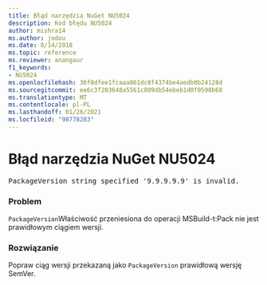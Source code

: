```yaml
---
title: Błąd narzędzia NuGet NU5024
description: Kod błędu NU5024
author: mishra14
ms.author: jodou
ms.date: 8/14/2018
ms.topic: reference
ms.reviewer: anangaur
f1_keywords:
- NU5024
ms.openlocfilehash: 36f0dfee1fcaaa861dc0f4374be4aedb0b24128d
ms.sourcegitcommit: ee6c3f203648a5561c809db54ebeb1d0f0598b68
ms.translationtype: MT
ms.contentlocale: pl-PL
ms.lasthandoff: 01/26/2021
ms.locfileid: "98778283"
---
```

# <a name="nuget-error-nu5024"></a>Błąd narzędzia NuGet NU5024
<pre>PackageVersion string specified '9.9.9.9.9' is invalid.</pre>

### <a name="issue"></a>Problem

`PackageVersion`Właściwość przeniesiona do operacji MSBuild-t:Pack nie jest prawidłowym ciągiem wersji.


### <a name="solution"></a>Rozwiązanie

Popraw ciąg wersji przekazaną jako `PackageVersion` prawidłową wersję SemVer.

